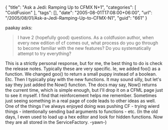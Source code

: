 {
	"title": "Ask a Jedi: Ramping Up to CFMX N+1",
	"categories": [
		"ColdFusion"
	],
	"tags": [],
	"date": "2005-08-01T17:08:00+06:00",
	"url": "/2005/08/01/Ask-a-Jedi-Ramping-Up-to-CFMX-N1",
	"guid": "661"
}

paakay asks:

<blockquote>
I have 2 (hopefully good) questions. As a coldfusion author, when every new edition of cf comes out, what process do you go through to become familiar with the new features? Do you systematically attempt to try everything?
</blockquote>

This is a strictly personal response, but for me, the best thing to do is check the release notes. Typically these are very specific. Ie, we added foo() as a function. We changed goo() to return a small puppy instead of a boolean. Etc. Then I typically play with the new functions. It may sound silly, but let's say they just added the Now() function. The docs may say, Now() returns the current time, which is simple enough, but I'll drop it on a CFML page just to see it myself. I find that reinforcement helps me remember. Sometimes just seeing something in a real page of code
leads to other ideas as well. One of the things I've always enjoyed doing was pushing CF - trying wierd things - intentionally sending bad arguments to functions - etc. (In the old days, I even used to load up a hex editor and look for hidden functions. Now they are all stored in the ServiceFactory. -yawn-)